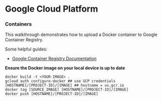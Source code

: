 # Google Cloud Platform

### Containers

This walkthrough demonstrates how to upload a Docker container to Google Container Registry. 

Some helpful guides:

* [Google Container Registry Documentation](https://cloud.google.com/container-registry/docs/)

**Ensure the Docker image on your local device is up to date**

```text
docker build -t <YOUR-IMAGE> .
gcloud auth configure-docker ## use GCP credentials
[HOSTNAME]/[PROJECT-ID]/[IMAGE] ## hostname = us.gcr.io
docker tag [SOURCE_IMAGE] [HOSTNAME]/[PROJECT-ID]/[IMAGE]
docker push [HOSTNAME]/[PROJECT-ID]/[IMAGE]
```


